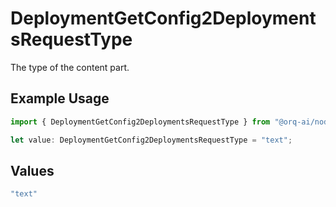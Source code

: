# DeploymentGetConfig2DeploymentsRequestType

The type of the content part.

## Example Usage

```typescript
import { DeploymentGetConfig2DeploymentsRequestType } from "@orq-ai/node/models/operations";

let value: DeploymentGetConfig2DeploymentsRequestType = "text";
```

## Values

```typescript
"text"
```